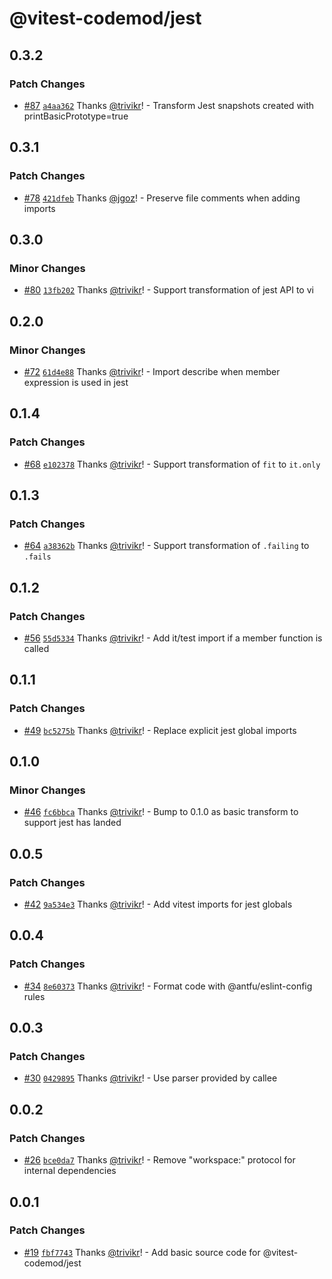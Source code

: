 # @vitest-codemod/jest

## 0.3.2

### Patch Changes

- [#87](https://github.com/trivikr/vitest-codemod/pull/87) [`a4aa362`](https://github.com/trivikr/vitest-codemod/commit/a4aa362744ce81b28de8bad37cc86223d2ea7240) Thanks [@trivikr](https://github.com/trivikr)! - Transform Jest snapshots created with printBasicPrototype=true

## 0.3.1

### Patch Changes

- [#78](https://github.com/trivikr/vitest-codemod/pull/78) [`421dfeb`](https://github.com/trivikr/vitest-codemod/commit/421dfeb7982e1250dd41c9904503ff760d552581) Thanks [@jgoz](https://github.com/jgoz)! - Preserve file comments when adding imports

## 0.3.0

### Minor Changes

- [#80](https://github.com/trivikr/vitest-codemod/pull/80) [`13fb202`](https://github.com/trivikr/vitest-codemod/commit/13fb2021003c31d31ae104bab5b5f4c0da5762ae) Thanks [@trivikr](https://github.com/trivikr)! - Support transformation of jest API to vi

## 0.2.0

### Minor Changes

- [#72](https://github.com/trivikr/vitest-codemod/pull/72) [`61d4e88`](https://github.com/trivikr/vitest-codemod/commit/61d4e88847b69ea91085da635ea198b35a9eeed1) Thanks [@trivikr](https://github.com/trivikr)! - Import describe when member expression is used in jest

## 0.1.4

### Patch Changes

- [#68](https://github.com/trivikr/vitest-codemod/pull/68) [`e102378`](https://github.com/trivikr/vitest-codemod/commit/e102378f8c677d07f838dad5e09b4a55a4617b30) Thanks [@trivikr](https://github.com/trivikr)! - Support transformation of `fit` to `it.only`

## 0.1.3

### Patch Changes

- [#64](https://github.com/trivikr/vitest-codemod/pull/64) [`a38362b`](https://github.com/trivikr/vitest-codemod/commit/a38362b99ae58ce94d05655884a36086f7ddf342) Thanks [@trivikr](https://github.com/trivikr)! - Support transformation of `.failing` to `.fails`

## 0.1.2

### Patch Changes

- [#56](https://github.com/trivikr/vitest-codemod/pull/56) [`55d5334`](https://github.com/trivikr/vitest-codemod/commit/55d5334fd57703a5d5272ea19c3dfce78fa478d2) Thanks [@trivikr](https://github.com/trivikr)! - Add it/test import if a member function is called

## 0.1.1

### Patch Changes

- [#49](https://github.com/trivikr/vitest-codemod/pull/49) [`bc5275b`](https://github.com/trivikr/vitest-codemod/commit/bc5275b75421213251c022d623a08ab8329b09cd) Thanks [@trivikr](https://github.com/trivikr)! - Replace explicit jest global imports

## 0.1.0

### Minor Changes

- [#46](https://github.com/trivikr/vitest-codemod/pull/46) [`fc6bbca`](https://github.com/trivikr/vitest-codemod/commit/fc6bbca36632890c09e4f0d4167d152153a1366d) Thanks [@trivikr](https://github.com/trivikr)! - Bump to 0.1.0 as basic transform to support jest has landed

## 0.0.5

### Patch Changes

- [#42](https://github.com/trivikr/vitest-codemod/pull/42) [`9a534e3`](https://github.com/trivikr/vitest-codemod/commit/9a534e3bfc0491886cb752b46e769ea9970af272) Thanks [@trivikr](https://github.com/trivikr)! - Add vitest imports for jest globals

## 0.0.4

### Patch Changes

- [#34](https://github.com/trivikr/vitest-codemod/pull/34) [`8e60373`](https://github.com/trivikr/vitest-codemod/commit/8e60373e71a0530b86f73e18a171d249fea76ed7) Thanks [@trivikr](https://github.com/trivikr)! - Format code with @antfu/eslint-config rules

## 0.0.3

### Patch Changes

- [#30](https://github.com/trivikr/vitest-codemod/pull/30) [`0429895`](https://github.com/trivikr/vitest-codemod/commit/0429895d54d044e1e8f085fb9c5150d635c1f7f2) Thanks [@trivikr](https://github.com/trivikr)! - Use parser provided by callee

## 0.0.2

### Patch Changes

- [#26](https://github.com/trivikr/vitest-codemod/pull/26) [`bce0da7`](https://github.com/trivikr/vitest-codemod/commit/bce0da7221212bd13312b065a192d14a29ec40c4) Thanks [@trivikr](https://github.com/trivikr)! - Remove "workspace:" protocol for internal dependencies

## 0.0.1

### Patch Changes

- [#19](https://github.com/trivikr/vitest-codemod/pull/19) [`fbf7743`](https://github.com/trivikr/vitest-codemod/commit/fbf7743d28b070c8b570d80457cfaf68ebbae432) Thanks [@trivikr](https://github.com/trivikr)! - Add basic source code for @vitest-codemod/jest
